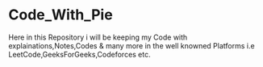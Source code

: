 # Code_With_Pie
Here in this Repository i will be keeping my Code with explainations,Notes,Codes & many more in the well knowned Platforms i.e LeetCode,GeeksForGeeks,Codeforces etc.  
